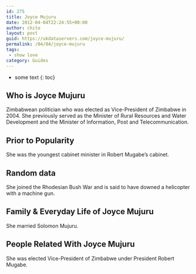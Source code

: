 ```yaml
---
id: 275
title: Joyce Mujuru
date: 2012-04-04T22:24:55+00:00
author: chito
layout: post
guid: https://ukdataservers.com/joyce-mujuru/
permalink: /04/04/joyce-mujuru
tags:
 - show love
category: Guides
---
```


* some text
{: toc}


## Who is  Joyce Mujuru
                  
                  
                  
Zimbabwean politician who was elected as Vice-President of Zimbabwe in 2004. She previously served as the Minister of Rural Resources and Water Development and the Minister of Information, Post and Telecommunication.
                  
                
                
                
## Prior to Popularity 
                  
                  
                  
She was the youngest cabinet minister in Robert Mugabe&#8217;s cabinet.
                  
                
                
                
## Random data 
                  
                  
                  
She joined the Rhodesian Bush War and is said to have downed a helicopter with a machine gun.
                  
                
                
                
## Family & Everyday Life of Joyce Mujuru
                  
                  
                  
She married Solomon Mujuru.
                  
                
                
                
## People Related With  Joyce Mujuru
                  
                  
                  
She was elected Vice-President of Zimbabwe under President Robert Mugabe.
                  
                
              
            
          
          
          
    
    
  
